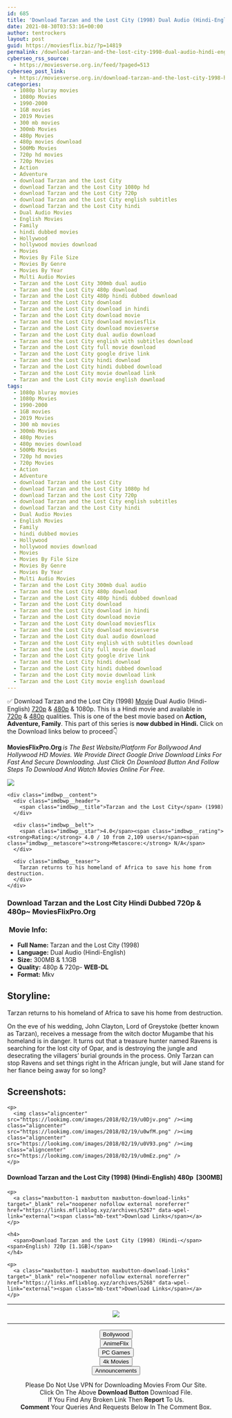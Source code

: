 ```yaml
---
id: 685
title: 'Download Tarzan and the Lost City (1998) Dual Audio (Hindi-English) 480p [300MB] || 720p [1.1GB]'
date: 2021-08-30T03:53:16+00:00
author: tentrockers
layout: post
guid: https://moviesflix.biz/?p=14819
permalink: /download-tarzan-and-the-lost-city-1998-dual-audio-hindi-english-480p-300mb-720p-1-1gb/
cyberseo_rss_source:
  - https://moviesverse.org.in/feed/?paged=513
cyberseo_post_link:
  - https://moviesverse.org.in/download-tarzan-and-the-lost-city-1998-hindi-480p-720p/
categories:
  - 1080p bluray movies
  - 1080p Movies
  - 1990-2000
  - 1GB movies
  - 2019 Movies
  - 300 mb movies
  - 300mb Movies
  - 480p Movies
  - 480p movies download
  - 500Mb Movies
  - 720p hd movies
  - 720p Movies
  - Action
  - Adventure
  - download Tarzan and the Lost City
  - download Tarzan and the Lost City 1080p hd
  - download Tarzan and the Lost City 720p
  - download Tarzan and the Lost City english subtitles
  - download Tarzan and the Lost City hindi
  - Dual Audio Movies
  - English Movies
  - Family
  - hindi dubbed movies
  - Hollywood
  - hollywood movies download
  - Movies
  - Movies By File Size
  - Movies By Genre
  - Movies By Year
  - Multi Audio Movies
  - Tarzan and the Lost City 300mb dual audio
  - Tarzan and the Lost City 480p download
  - Tarzan and the Lost City 480p hindi dubbed download
  - Tarzan and the Lost City download
  - Tarzan and the Lost City download in hindi
  - Tarzan and the Lost City download movie
  - Tarzan and the Lost City download moviesflix
  - Tarzan and the Lost City download moviesverse
  - Tarzan and the Lost City dual audio download
  - Tarzan and the Lost City english with subtitles download
  - Tarzan and the Lost City full movie download
  - Tarzan and the Lost City google drive link
  - Tarzan and the Lost City hindi download
  - Tarzan and the Lost City hindi dubbed download
  - Tarzan and the Lost City movie download link
  - Tarzan and the Lost City movie english download
tags:
  - 1080p bluray movies
  - 1080p Movies
  - 1990-2000
  - 1GB movies
  - 2019 Movies
  - 300 mb movies
  - 300mb Movies
  - 480p Movies
  - 480p movies download
  - 500Mb Movies
  - 720p hd movies
  - 720p Movies
  - Action
  - Adventure
  - download Tarzan and the Lost City
  - download Tarzan and the Lost City 1080p hd
  - download Tarzan and the Lost City 720p
  - download Tarzan and the Lost City english subtitles
  - download Tarzan and the Lost City hindi
  - Dual Audio Movies
  - English Movies
  - Family
  - hindi dubbed movies
  - Hollywood
  - hollywood movies download
  - Movies
  - Movies By File Size
  - Movies By Genre
  - Movies By Year
  - Multi Audio Movies
  - Tarzan and the Lost City 300mb dual audio
  - Tarzan and the Lost City 480p download
  - Tarzan and the Lost City 480p hindi dubbed download
  - Tarzan and the Lost City download
  - Tarzan and the Lost City download in hindi
  - Tarzan and the Lost City download movie
  - Tarzan and the Lost City download moviesflix
  - Tarzan and the Lost City download moviesverse
  - Tarzan and the Lost City dual audio download
  - Tarzan and the Lost City english with subtitles download
  - Tarzan and the Lost City full movie download
  - Tarzan and the Lost City google drive link
  - Tarzan and the Lost City hindi download
  - Tarzan and the Lost City hindi dubbed download
  - Tarzan and the Lost City movie download link
  - Tarzan and the Lost City movie english download
---
```

<div class="thecontent clearfix">
  <p>
    ✅ Download Tarzan and the Lost City (1998) <a href="https://moviesverse.org.in/category/movies/" data-wpel-link="internal">Movie</a> Dual Audio (Hindi-English) <a href="https://moviesverse.org.in/720p-movies/" data-wpel-link="internal">720p</a>&nbsp;&&nbsp;<a href="https://moviesverse.org.in/480p-movies/" data-wpel-link="internal">480p</a> & 1080p. This is a Hindi movie and available in <a href="https://moviesverse.org.in/720p-movies/" data-wpel-link="internal">720p</a>&nbsp;&&nbsp;<a href="https://moviesverse.org.in/480p-movies/" data-wpel-link="internal">480p</a> qualities. This is one of the best movie based on <strong>Action, Adventure, Family</strong>. This part of this series is <strong>now dubbed in <span>Hindi.&nbsp;</span></strong><span>Click on the Download links below to proceed👇</span>
  </p>
  
  <p>
    <strong><span>MoviesFlixPro.Org&nbsp;</span></strong><em>is The Best Website/Platform For Bollywood And Hollywood HD Movies. We Provide Direct Google Drive Download Links For Fast And Secure Downloading. Just Click On Download Button And Follow Steps To&nbsp;Download And Watch Movies Online For Free.</em>
  </p>
  
  <div class="imdbwp imdbwp--movie dark">
    <div class="imdbwp__thumb">
      <a class="imdbwp__link" target="_blank" title="Tarzan and the Lost City" href="https://www.imdb.com/title/tt0120856/" rel="nofollow external noopener noreferrer" data-wpel-link="external"><img class="imdbwp__img" src="https://m.media-amazon.com/images/M/MV5BZDhkZjIyMjMtNTIyZS00OWRmLWI4OGYtMjBjMzUxMmYwY2VjXkEyXkFqcGdeQXVyNjMwMjk0MTQ@._V1_SX300.jpg" /></a>
    </div>
    
    <div class="imdbwp__content">
      <div class="imdbwp__header">
        <span class="imdbwp__title">Tarzan and the Lost City</span> (1998)
      </div>
      
      <div class="imdbwp__belt">
        <span class="imdbwp__star">4.0</span><span class="imdbwp__rating"><strong>Rating:</strong> 4.0 / 10 from 2,109 users</span><span class="imdbwp__metascore"><strong>Metascore:</strong> N/A</span>
      </div>
      
      <div class="imdbwp__teaser">
        Tarzan returns to his homeland of Africa to save his home from destruction.
      </div>
    </div>
  </div>
  
  <h3>
    <span>Download Tarzan and the Lost City Hindi Dubbed 720p & 480p~ MoviesFlixPro.Org</span>
  </h3>
  
  <h3>
    <span>&nbsp;Movie Info:&nbsp;</span>
  </h3>
  
  <ul>
    <li>
      <strong>Full Name: </strong>Tarzan and the Lost City (1998)
    </li>
    <li>
      <strong>Language:</strong> Dual Audio (Hindi-English)
    </li>
    <li>
      <strong>Size:</strong> 300MB & 1.1GB
    </li>
    <li>
      <strong>Quality:</strong> 480p & 720p- <span><strong>WEB-DL</strong></span>
    </li>
    <li>
      <strong>Format:</strong>&nbsp;Mkv
    </li>
  </ul>
  
  <h2>
    <span>Storyline:</span>
  </h2>
  
  <p>
    Tarzan returns to his homeland of Africa to save his home from destruction.
  </p>
  
  <div>
    On the eve of his wedding, John Clayton, Lord of Greystoke (better known as Tarzan), receives a message from the witch doctor Mugambe that his homeland is in danger. It turns out that a treasure hunter named Ravens is searching for the lost city of Opar, and is destroying the jungle and desecrating the villagers’ burial grounds in the process. Only Tarzan can stop Ravens and set things right in the African jungle, but will Jane stand for her fiance being away for so long?
  </div>
  
  <div class="summary_text">
    <h2>
      <span>Screenshots:</span>
    </h2>
    
    <p>
      <img class="aligncenter" src="https://lookimg.com/images/2018/02/19/u0Djv.png" /><img class="aligncenter" src="https://lookimg.com/images/2018/02/19/u0wfM.png" /><img class="aligncenter" src="https://lookimg.com/images/2018/02/19/u0V93.png" /><img class="aligncenter" src="https://lookimg.com/images/2018/02/19/u0mEz.png" />
    </p>
  </div>
  
  <div class="inline canwrap">
    <h4>
      <span>Download Tarzan and the Lost City (1998) (Hindi-English) </span><span>480p&nbsp; [300MB]</span>
    </h4>
    
    <p>
      <a class="maxbutton-1 maxbutton maxbutton-download-links" target="_blank" rel="noopener nofollow external noreferrer" href="https://links.mflixblog.xyz/archives/5267" data-wpel-link="external"><span class="mb-text">Download Links</span></a>
    </p>
    
    <h4>
      <span>Download Tarzan and the Lost City (1998) (Hindi-</span><span>English) 720p [1.1GB]</span>
    </h4>
    
    <p>
      <a class="maxbutton-1 maxbutton maxbutton-download-links" target="_blank" rel="noopener nofollow external noreferrer" href="https://links.mflixblog.xyz/archives/5268" data-wpel-link="external"><span class="mb-text">Download Links</span></a>
    </p>
  </div>
</div>

<center>
  </p> 
  
  <hr />
  
  <p>
    <a href="http://gdrivepro.xyz/join.php" data-wpel-link="external" target="_blank" rel="nofollow external noopener noreferrer"><img src="https://i.imgur.com/FhMdWdW.png" /></a>
  </p>
  
  <hr />
  
  <p>
    <a href="https://dogemovies.xyz" target="_blank" data-wpel-link="external" rel="nofollow external noopener noreferrer"><button class="button button5">Bollywood</button></a><br /> <a href="https://animeflix.in" target="_blank" data-wpel-link="external" rel="nofollow external noopener noreferrer"><button class="button button5">AnimeFlix</button></a><br /> <a href="https://gamesflix.net/" target="_blank" data-wpel-link="external" rel="nofollow external noopener noreferrer"><button class="button button5">PC Games</button></a><br /> <a href="https://uhdmovies.in" target="_blank" data-wpel-link="external" rel="nofollow external noopener noreferrer"><button class="button button5">4k Movies</button></a><br /> <a href="https://moviesverse.org.in/announcements/" target="_blank" data-wpel-link="internal" rel="noopener"><button class="button button5">Announcements</button></a>
  </p>
  
  <div class="alert alert-danger">
    Please Do Not Use VPN for Downloading Movies From Our Site.
  </div>
  
  <div class="alert alert-success">
    Click On The Above <strong>Download Button</strong> Download File.
  </div>
  
  <div class="alert alert-warning">
    If You Find Any Broken Link Then <strong>Report</strong> To Us.
  </div>
  
  <div class="alert alert-info">
    <strong>Comment</strong> Your Queries And Requests Below In The Comment Box.
  </div>
  
  <p>
    </center>
  </p>